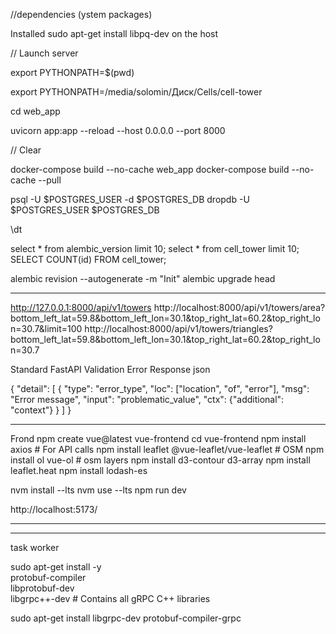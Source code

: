 
//dependencies (ystem packages)

Installed sudo apt-get install libpq-dev   on the host


//  Launch server

export PYTHONPATH=$(pwd)

export PYTHONPATH=/media/solomin/Диск/Cells/cell-tower

cd web_app

uvicorn app:app --reload --host 0.0.0.0 --port 8000


// Clear

docker-compose build --no-cache web_app
docker-compose build --no-cache --pull




psql -U $POSTGRES_USER -d $POSTGRES_DB
dropdb -U $POSTGRES_USER $POSTGRES_DB

\dt

select * from alembic_version limit 10;
select * from cell_tower limit 10;
SELECT COUNT(id)
FROM cell_tower;

alembic revision --autogenerate -m "Init"
alembic upgrade head


------------------------------------
http://127.0.0.1:8000/api/v1/towers
http://localhost:8000/api/v1/towers/area?bottom_left_lat=59.8&bottom_left_lon=30.1&top_right_lat=60.2&top_right_lon=30.7&limit=100
http://localhost:8000/api/v1/towers/triangles?bottom_left_lat=59.8&bottom_left_lon=30.1&top_right_lat=60.2&top_right_lon=30.7


Standard FastAPI Validation Error Response
json

{
  "detail": [
    {
      "type": "error_type",
      "loc": ["location", "of", "error"],
      "msg": "Error message",
      "input": "problematic_value",
      "ctx": {"additional": "context"}
    }
  ]
}


-------------------------
Frond
npm create vue@latest vue-frontend
cd vue-frontend
npm install axios  # For API calls
npm install leaflet @vue-leaflet/vue-leaflet   # OSM
npm install ol vue-ol # osm layers
npm install d3-contour d3-array
npm install leaflet.heat
npm install lodash-es

nvm install --lts
nvm use --lts
npm run dev

http://localhost:5173/


------------------------------------------

















---------------------------------------------
task worker

sudo apt-get install -y \
    protobuf-compiler \
    libprotobuf-dev \
    libgrpc++-dev  # Contains all gRPC C++ libraries

sudo apt-get install libgrpc-dev protobuf-compiler-grpc
